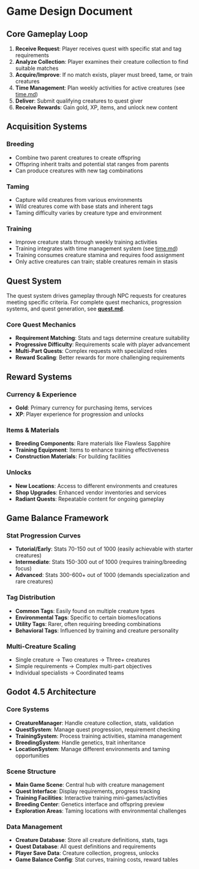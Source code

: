 # Game Design Document

## Core Gameplay Loop

1. **Receive Request**: Player receives quest with specific stat and tag requirements
2. **Analyze Collection**: Player examines their creature collection to find suitable matches
3. **Acquire/Improve**: If no match exists, player must breed, tame, or train creatures
4. **Time Management**: Plan weekly activities for active creatures (see [time.md](../design/systems/time.md))
5. **Deliver**: Submit qualifying creatures to quest giver
6. **Receive Rewards**: Gain gold, XP, items, and unlock new content

## Acquisition Systems

### Breeding
- Combine two parent creatures to create offspring
- Offspring inherit traits and potential stat ranges from parents
- Can produce creatures with new tag combinations

### Taming
- Capture wild creatures from various environments
- Wild creatures come with base stats and inherent tags
- Taming difficulty varies by creature type and environment

### Training
- Improve creature stats through weekly training activities
- Training integrates with time management system (see [time.md](../design/systems/time.md))
- Training consumes creature stamina and requires food assignment
- Only active creatures can train; stable creatures remain in stasis

## Quest System

The quest system drives gameplay through NPC requests for creatures meeting specific criteria. For complete quest mechanics, progression systems, and quest generation, see **[quest.md](../design/features/quest.md)**.

### Core Quest Mechanics
- **Requirement Matching**: Stats and tags determine creature suitability
- **Progressive Difficulty**: Requirements scale with player advancement
- **Multi-Part Quests**: Complex requests with specialized roles
- **Reward Scaling**: Better rewards for more challenging requirements

## Reward Systems

### Currency & Experience
- **Gold**: Primary currency for purchasing items, services
- **XP**: Player experience for progression and unlocks

### Items & Materials
- **Breeding Components**: Rare materials like Flawless Sapphire
- **Training Equipment**: Items to enhance training effectiveness
- **Construction Materials**: For building facilities

### Unlocks
- **New Locations**: Access to different environments and creatures
- **Shop Upgrades**: Enhanced vendor inventories and services
- **Radiant Quests**: Repeatable content for ongoing gameplay

## Game Balance Framework

### Stat Progression Curves
- **Tutorial/Early**: Stats 70-150 out of 1000 (easily achievable with starter creatures)
- **Intermediate**: Stats 150-300 out of 1000 (requires training/breeding focus)
- **Advanced**: Stats 300-600+ out of 1000 (demands specialization and rare creatures)

### Tag Distribution
- **Common Tags**: Easily found on multiple creature types
- **Environmental Tags**: Specific to certain biomes/locations
- **Utility Tags**: Rarer, often requiring breeding combinations
- **Behavioral Tags**: Influenced by training and creature personality

### Multi-Creature Scaling
- Single creature → Two creatures → Three+ creatures
- Simple requirements → Complex multi-part objectives
- Individual specialists → Coordinated teams

## Godot 4.5 Architecture

### Core Systems
- **CreatureManager**: Handle creature collection, stats, validation
- **QuestSystem**: Manage quest progression, requirement checking
- **TrainingSystem**: Process training activities, stamina management
- **BreedingSystem**: Handle genetics, trait inheritance
- **LocationSystem**: Manage different environments and taming opportunities

### Scene Structure
- **Main Game Scene**: Central hub with creature management
- **Quest Interface**: Display requirements, progress tracking
- **Training Facilities**: Interactive training mini-games/activities
- **Breeding Center**: Genetics interface and offspring preview
- **Exploration Areas**: Taming locations with environmental challenges

### Data Management
- **Creature Database**: Store all creature definitions, stats, tags
- **Quest Database**: All quest definitions and requirements
- **Player Save Data**: Creature collection, progress, unlocks
- **Game Balance Config**: Stat curves, training costs, reward tables